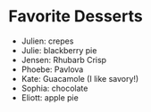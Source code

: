 # Favorite Desserts

- Julien: crepes
- Julie: blackberry pie
- Jensen: Rhubarb Crisp
- Phoebe: Pavlova
- Kate: Guacamole (I like savory!)
- Sophia: chocolate
- Eliott: apple pie

